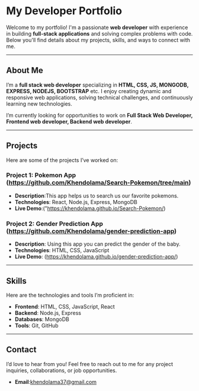 # My Developer Portfolio

Welcome to my portfolio! I'm a passionate **web developer** with experience in building **full-stack applications** and solving complex problems with code. Below you'll find details about my projects, skills, and ways to connect with me.

---

## About Me

I’m a **full stack web developer** specializing in **HTML, CSS, JS, MONGODB, EXPRESS, NODEJS, BOOTSTRAP** etc. I enjoy creating dynamic and responsive web applications, solving technical challenges, and continuously learning new technologies.

I’m currently looking for opportunities to work on **Full Stack Web Developer, Frontend web developer, Backend web developer**.

---

## Projects

Here are some of the projects I’ve worked on:

### Project 1: Pokemon App (https://github.com/Khendolama/Search-Pokemon/tree/main)
- **Description**:This app helps us to search us our favorite pokemons.
- **Technologies**: React, Node.js, Express, MongoDB
- **Live Demo**:("https://khendolama.github.io/Search-Pokemon/)

### Project 2: Gender Prediction App (https://github.com/Khendolama/gender-prediction-app)
- **Description**: Using this app you can predict the gender of the baby.
- **Technologies**: HTML, CSS, JavaScript
- **Live Demo**: (https://khendolama.github.io/gender-prediction-app/)

---

## Skills

Here are the technologies and tools I’m proficient in:

- **Frontend**: HTML, CSS, JavaScript, React
- **Backend**: Node.js, Express
- **Databases**: MongoDB
- **Tools**: Git, GitHub

---

## Contact

I’d love to hear from you! Feel free to reach out to me for any project inquiries, collaborations, or job opportunities.

- **Email**:khendolama37@gmail.com

